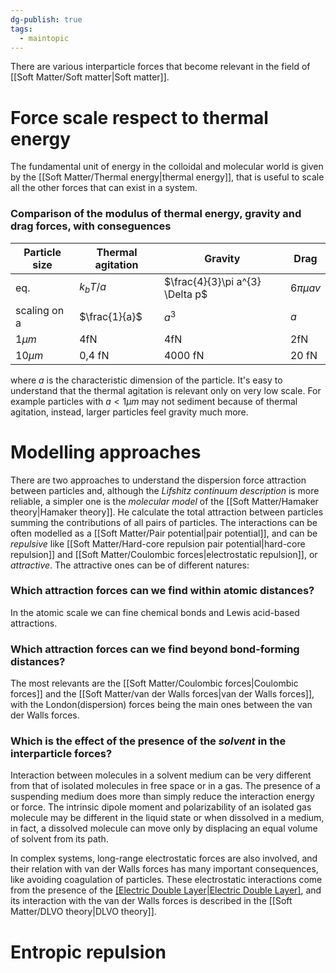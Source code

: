 ```yaml
---
dg-publish: true
tags:
  - maintopic
---
```

There are various interparticle forces that become relevant in the field of [[Soft Matter/Soft matter|Soft matter]].
# Force scale respect to thermal energy
The fundamental unit of energy in the colloidal and molecular world is given by the [[Soft Matter/Thermal energy|thermal energy]], that is useful to scale all the other forces that can exist in a system.
### Comparison of the modulus of thermal energy, gravity and drag forces, with conseguences
| Particle size | Thermal agitation | Gravity | Drag |
|---| ---|---|---|
|eq.|$k_{b}T/a$|$\frac{4}{3}\pi a^{3} \Delta p$|$6\pi \mu a v$| 
|scaling on a|$\frac{1}{a}$|$a^{3}$|$a$|
|$1 \mu m$ |4fN|4fN|2fN|
|$10 \mu m$|0,4 fN|4000 fN|20 fN|

where $a$ is the characteristic dimension of the particle.
It's easy to understand that the thermal agitation is relevant only on very low scale. For example particles with $a<1 \mu m$ may not sediment because of thermal agitation, instead, larger particles feel gravity much more.
# Modelling approaches 
There are two approaches to understand the dispersion force attraction between particles and, although the *Lifshitz continuum description* is more reliable, a simpler one is the *molecular model* of the [[Soft Matter/Hamaker theory|Hamaker theory]]. He calculate the total attraction between particles summing the contributions of all pairs of particles.
The interactions can be often modelled as a [[Soft Matter/Pair potential|pair potential]], and can be *repulsive* like [[Soft Matter/Hard-core repulsion pair potential|hard-core repulsion]] and [[Soft Matter/Coulombic forces|electrostatic repulsion]], or *attractive*. The attractive ones can be of different natures:
### Which attraction forces can we find within atomic distances?
In the atomic scale we can fine chemical bonds and Lewis acid-based attractions.
### Which attraction forces can we find beyond bond-forming distances?
The most relevants are the [[Soft Matter/Coulombic forces|Coulombic forces]] and the [[Soft Matter/van der Walls forces|van der Walls forces]], with the London(dispersion) forces being the main ones between the van der Walls forces.
### Which is the effect of the presence of the *solvent* in the interparticle forces?
Interaction between molecules in a solvent medium can be very different from that of isolated molecules in free space or in a gas.
The presence of a suspending medium does more than simply reduce the interaction energy or force. The intrinsic dipole moment and polarizability of an isolated gas molecule may be different in the liquid state or when dissolved in a medium, in fact, a dissolved molecule can move only by displacing an equal volume of solvent from its path.


In complex systems, long-range electrostatic forces are also involved, and their relation with van der Walls forces has many important consequences, like avoiding coagulation of particles. These electrostatic interactions come from the presence of the [[Electric Double Layer|Electric Double Layer]](EDL), and its interaction with the van der Walls forces is described in the [[Soft Matter/DLVO theory|DLVO theory]].



# Entropic repulsion